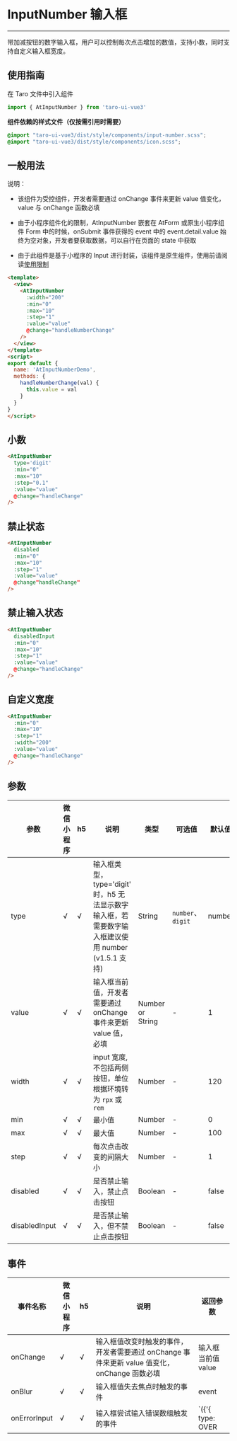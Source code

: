 # InputNumber 输入框

---
带加减按钮的数字输入框，用户可以控制每次点击增加的数值，支持小数，同时支持自定义输入框宽度。

## 使用指南

在 Taro 文件中引入组件

```typescript
import { AtInputNumber } from 'taro-ui-vue3'
```

**组件依赖的样式文件（仅按需引用时需要）**

```scss
@import "taro-ui-vue3/dist/style/components/input-number.scss";
@import "taro-ui-vue3/dist/style/components/icon.scss";
```

## 一般用法

说明：

* 该组件为受控组件，开发者需要通过 onChange 事件来更新 value 值变化，value 与 onChange 函数必填

* 由于小程序组件化的限制，AtInputNumber 嵌套在 AtForm 或原生小程序组件 Form 中的时候，onSubmit 事件获得的 event 中的 event.detail.value 始终为空对象，开发者要获取数据，可以自行在页面的 state 中获取

* 由于此组件是基于小程序的 Input 进行封装，该组件是原生组件，使用前请阅读[使用限制](https://developers.weixin.qq.com/miniprogram/dev/component/native-component.html)
  

```html
<template>
  <view>
    <AtInputNumber
      :width="200"
      :min="0"
      :max="10"
      :step="1"
      :value="value"
      @change="handleNumberChange"
    />
  </view>
</template>
<script>
export default {
  name: 'AtInputNumberDemo',
  methods: {
    handleNumberChange(val) {
      this.value = val
    }
  }
}
</script>

```


## 小数


```html
<AtInputNumber
  type='digit'
  :min="0"
  :max="10"
  :step="0.1"
  :value="value"
  @change="handleChange"
/>
```


## 禁止状态


```html
<AtInputNumber
  disabled
  :min="0"
  :max="10"
  :step="1"
  :value="value"
  @change"handleChange"
/>
```


## 禁止输入状态


```html
<AtInputNumber
  disabledInput
  :min="0"
  :max="10"
  :step="1"
  :value="value"
  @change="handleChange"
/>
```


## 自定义宽度


```html
<AtInputNumber
  :min="0"
  :max="10"
  :step="1"
  :width="200"
  :value="value"
  @change="handleChange"
/>
```


## 参数

| 参数   |  微信小程序 |  h5 | 说明   | 类型    | 可选值 | 默认值   |
| ---   | ----  | ---- | ---- | ------- | ------- | ------ |
| type | √ | √ | 输入框类型，type='digit' 时，h5 无法显示数字输入框，若需要数字输入框建议使用 number (v1.5.1 支持) | String  | `number`、`digit`  | number |
| value | √ | √ | 输入框当前值，开发者需要通过 onChange 事件来更新 value 值，必填  | Number or String  | - | 1 |
| width | √ | √ | input 宽度,不包括两侧按钮，单位根据环境转为 `rpx` 或 `rem`  | Number  | - | 120 |
| min   | √ | √ | 最小值  | Number  | - | 0 |
| max   | √ | √ | 最大值  | Number | - | 100 |
| step   | √ | √ | 每次点击改变的间隔大小 | Number  | -  | 1 |
| disabled| √ | √ | 是否禁止输入，禁止点击按钮  | Boolean | - | false    |
| disabledInput | √ | √ | 是否禁止输入，但不禁止点击按钮  | Boolean | - | false    |

## 事件

| 事件名称 |  微信小程序 |  h5 | 说明  | 返回参数  |
|------- |---  |----- |---- | -------- |
| onChange | √ | √ | 输入框值改变时触发的事件，开发者需要通过 onChange 事件来更新 value 值变化，onChange 函数必填  | 输入框当前值 value  |
| onBlur | √ | √ | 输入框值失去焦点时触发的事件 | event |
| onErrorInput | √ | √ | 输入框尝试输入错误数组触发的事件 | `({'{ type: OVER | LOW | DISABLED, errorValue: number}'})` |
